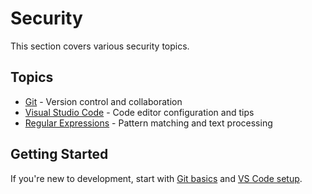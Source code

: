 # Security

This section covers various security topics.

## Topics

- [Git](git/index.md) - Version control and collaboration
- [Visual Studio Code](vscode/index.md) - Code editor configuration and tips
- [Regular Expressions](regex/index.md) - Pattern matching and text processing

## Getting Started

If you're new to development, start with [Git basics](git/index.md) and [VS Code setup](vscode/index.md).
